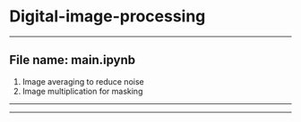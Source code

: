 # Digital-image-processing
****
File name: main.ipynb
------
1. Image averaging to reduce noise
2. Image multiplication for masking
------
------

